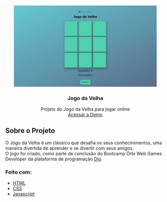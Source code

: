 <br />
<div align="center">
  <a href="https://github.com/CarmeLeticia/Jogo-da-Velha">
    <img src="./img/ezgif.com-gif-maker.gif" alt="Logo" >
  </a>

<h3 align="center">Jogo da Velha</h3>
  <p align="center">
    Projeto do Jogo da Velha para jogar online
    <br />
    <a href="https://carmeleticia.github.io/Jogo-da-Velha/" target="_blank"  >Acessar a Demo</a>
</div>

<!-- ABOUT THE PROJECT -->

## Sobre o Projeto

O Jogo da Velha é um clássico que desafia os seus conhecmimentos, uma maneira divertida de aprender e se divertir com seus amigos.
<br>
O jogo foi criado, como parte de conclusão do Bootcamp Órbi Web Games Developer da plataforma de programação [Dio](https://web.dio.me/home).

### Feito com:

- [HTML](https://developer.mozilla.org/pt-BR/docs/Web/HTML)
- [CSS](https://developer.mozilla.org/pt-BR/docs/Web/CSS)
- [Javascript](https://www.javascript.com/)
